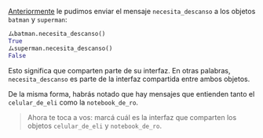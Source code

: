 [Anteriormente](../exercises/13151-programacion-con-objetos-objetos-y-mensajes-deje-su-mensaje) le pudimos enviar el mensaje `necesita_descanso` a los objetos `batman` y `superman`:

```python
ムbatman.necesita_descanso()
True
ムsuperman.necesita_descanso()
False
```

Esto significa que comparten parte de su interfaz. En otras palabras, `necesita_descanso` es parte de la interfaz compartida entre ambos objetos. 

De la misma forma, habrás notado que hay mensajes que entienden tanto el `celular_de_eli` como la `notebook_de_ro`.

> Ahora te toca a vos: marcá cuál es la interfaz que comparten los objetos `celular_de_eli` y `notebook_de_ro`.